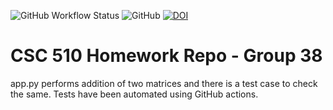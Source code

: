 ![GitHub Workflow Status](https://img.shields.io/github/workflow/status/arnab-95/se-group38-hw/Python%20application) ![GitHub](https://img.shields.io/github/license/arnab-95/se-group38-hw) [![DOI](https://zenodo.org/badge/528539896.svg)](https://zenodo.org/badge/latestdoi/528539896)



# CSC 510 Homework Repo - Group 38
app.py performs addition of two matrices and there is a test case to check the same.
Tests have been automated using GitHub actions.
